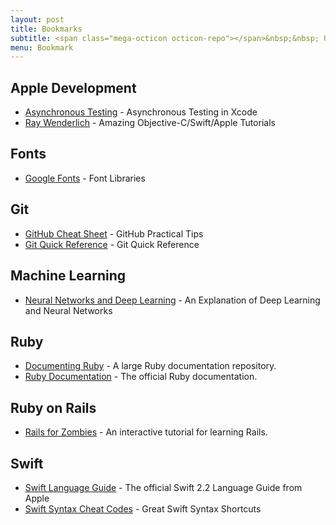 ```yaml
---
layout: post
title: Bookmarks
subtitle: <span class="mega-octicon octicon-repo"></span>&nbsp;&nbsp; Useful Documentation and Links
menu: Bookmark
---
```


## Apple Development
- [Asynchronous Testing](https://medium.com/swift-programming/asynchronous-testing-e52db1b9b1fb#.a7x0rgqil) - Asynchronous Testing in Xcode
- [Ray Wenderlich](https://www.raywenderlich.com/) - Amazing Objective-C/Swift/Apple Tutorials

## Fonts
- [Google Fonts](https://www.google.com/fonts) - Font Libraries

## Git
- [GitHub Cheat Sheet](https://github.com/tiimgreen/github-cheat-sheet) - GitHub Practical Tips
- [Git Quick Reference](http://jonas.nitro.dk/git/quick-reference.html) - Git Quick Reference

## Machine Learning
- [Neural Networks and Deep Learning](http://neuralnetworksanddeeplearning.com) - An Explanation of Deep Learning and Neural Networks

## Ruby
- [Documenting Ruby](http://ruby-doc.org/) - A large Ruby documentation repository.
- [Ruby Documentation](http://www.ruby-lang.org/en/documentation/) - The official Ruby documentation.

## Ruby on Rails
- [Rails for Zombies](http://railsforzombies.org/) - An interactive tutorial for learning Rails.

## Swift
- [Swift Language Guide](https://developer.apple.com/library/ios/documentation/Swift/Conceptual/Swift_Programming_Language/TheBasics.html#//apple_ref/doc/uid/TP40014097-CH5-ID309) - The official Swift 2.2 Language Guide from Apple
- [Swift Syntax Cheat Codes](https://medium.com/swift-programming/swift-syntax-cheat-codes-9ce4ab4bc82e#.bsp6xsywr) - Great Swift Syntax Shortcuts
